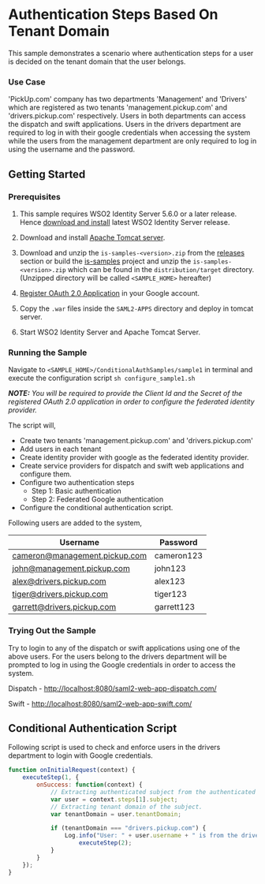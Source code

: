 # Authentication Steps Based On Tenant Domain

This sample demonstrates a scenario where authentication steps for a user is decided on the tenant domain that the user 
belongs.

### Use Case

'PickUp.com' company has two departments 'Management' and 'Drivers' which  are registered as two tenants 
'management.pickup.com' and 'drivers.pickup.com' respectively. Users in both departments can access the dispatch and 
swift applications. Users in the drivers department are required to log in with their google credentials when accessing 
the system while the users from the management department are only required to log in using the username and the 
password.

## Getting Started

### Prerequisites

1. This sample requires WSO2 Identity Server 5.6.0 or a later release. Hence 
   [download and install](https://docs.wso2.com/display/IS560/Installing+on+Linux+or+OS+X) latest WSO2 Identity Server 
   release.

2. Download and install [Apache Tomcat server](https://tomcat.apache.org/download-80.cgi).

3. Download and unzip the `is-samples-<version>.zip` from the [releases](https://github.com/wso2/samples-is/releases) 
   section or build the [is-samples](https://github.com/wso2/samples-is) project and unzip the 
   `is-samples-<version>.zip` which can be found in the `distribution/target` directory. (Unzipped directory will be 
   called `<SAMPLE_HOME>` hereafter)
   
4. [Register OAuth 2.0 Application](https://docs.wso2.com/display/IS560/Configuring+Google) in your Google account. 
   
5. Copy the `.war` files inside the `SAML2-APPS` directory and deploy in tomcat server.

6. Start WSO2 Identity Server and Apache Tomcat Server.

### Running the Sample

Navigate to `<SAMPLE_HOME>/ConditionalAuthSamples/sample1` in terminal and execute the configuration script 
`sh configure_sample1.sh`

***NOTE:*** *You will be required to provide the Client Id and the Secret of the registered OAuth 2.0 application in
order to configure the federated identity provider.*

The script will,
- Create two tenants 'management.pickup.com' and 'drivers.pickup.com'
- Add users in each tenant
- Create identity provider with google as the federated identity provider.
- Create service providers for dispatch and swift web applications and configure them.
- Configure two authentication steps
  * Step 1: Basic authentication
  * Step 2: Federated Google authentication
- Configure the conditional authentication script.

Following users are added to the system,
  
| Username                     | Password   |
|------------------------------|------------|
|cameron@management.pickup.com | cameron123 |
|john@management.pickup.com    | john123    |
|alex@drivers.pickup.com       | alex123    |
|tiger@drivers.pickup.com      | tiger123   |
|garrett@drivers.pickup.com    | garrett123 |

### Trying Out the Sample

Try to login to any of the dispatch or swift applications using one of the above users. For the users belong to the
drivers department will be prompted to log in using the Google credentials in order to access the system.

Dispatch - [http://localhost:8080/saml2-web-app-dispatch.com/](http://localhost:8080/saml2-web-app-dispatch.com/)

Swift - [http://localhost:8080/saml2-web-app-swift.com/](http://localhost:8080/saml2-web-app-swift.com/)

## Conditional Authentication Script

Following script is used to check and enforce users in the drivers department to login with Google credentials.

```javascript
function onInitialRequest(context) {
    executeStep(1, {
        onSuccess: function(context) {
            // Extracting authenticated subject from the authenticated step 1.
            var user = context.steps[1].subject;
            // Extracting tenant domain of the subject.
            var tenantDomain = user.tenantDomain;

            if (tenantDomain === "drivers.pickup.com") {
                Log.info("User: " + user.username + " is from the drivers.pickup.com tenant.");
                    executeStep(2);
            }
        }
    });
}
```
